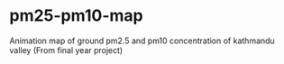 # pm25-pm10-map
Animation map of ground pm2.5 and pm10 concentration of kathmandu valley (From final year project)

